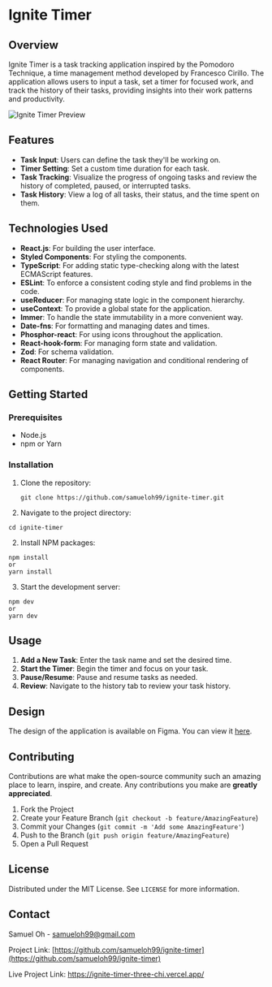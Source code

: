 # Ignite Timer

## Overview

Ignite Timer is a task tracking application inspired by the Pomodoro Technique, a time management method developed by Francesco Cirillo. The application allows users to input a task, set a timer for focused work, and track the history of their tasks, providing insights into their work patterns and productivity.

![Ignite Timer Preview](./asstets/preview.png)

## Features

- **Task Input**: Users can define the task they'll be working on.
- **Timer Setting**: Set a custom time duration for each task.
- **Task Tracking**: Visualize the progress of ongoing tasks and review the history of completed, paused, or interrupted tasks.
- **Task History**: View a log of all tasks, their status, and the time spent on them.

## Technologies Used

- **React.js**: For building the user interface.
- **Styled Components**: For styling the components.
- **TypeScript**: For adding static type-checking along with the latest ECMAScript features.
- **ESLint**: To enforce a consistent coding style and find problems in the code.
- **useReducer**: For managing state logic in the component hierarchy.
- **useContext**: To provide a global state for the application.
- **Immer**: To handle the state immutability in a more convenient way.
- **Date-fns**: For formatting and managing dates and times.
- **Phosphor-react**: For using icons throughout the application.
- **React-hook-form**: For managing form state and validation.
- **Zod**: For schema validation.
- **React Router**: For managing navigation and conditional rendering of components.

## Getting Started

### Prerequisites

- Node.js
- npm or Yarn

### Installation

1. Clone the repository:

   ```
   git clone https://github.com/samueloh99/ignite-timer.git
   ```

2. Navigate to the project directory:

```
cd ignite-timer
```

2. Install NPM packages:

```
npm install
or
yarn install
```

3. Start the development server:

```
npm dev
or
yarn dev
```

## Usage

1. **Add a New Task**: Enter the task name and set the desired time.
2. **Start the Timer**: Begin the timer and focus on your task.
3. **Pause/Resume**: Pause and resume tasks as needed.
4. **Review**: Navigate to the history tab to review your task history.

## Design

The design of the application is available on Figma. You can view it [here](<https://www.figma.com/file/v6uwqVgFpZTuJnhYAGGTvm/Ignite-Timer-(Community)?type=design&node-id=0-1&mode=design&t=CW8dLmykRdjjeRxK-0>).

## Contributing

Contributions are what make the open-source community such an amazing place to learn, inspire, and create. Any contributions you make are **greatly appreciated**.

1. Fork the Project
2. Create your Feature Branch (`git checkout -b feature/AmazingFeature`)
3. Commit your Changes (`git commit -m 'Add some AmazingFeature'`)
4. Push to the Branch (`git push origin feature/AmazingFeature`)
5. Open a Pull Request

## License

Distributed under the MIT License. See `LICENSE` for more information.

## Contact

Samuel Oh - [samueloh99@gmail.com](mailto:samueloh99@gmail.com)

Project Link: [https://github.com/samueloh99/ignite-timer](https://github.com/samueloh99/ignite-timer)

Live Project Link: https://ignite-timer-three-chi.vercel.app/
